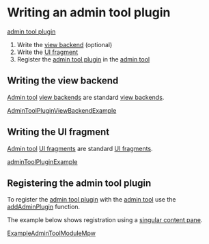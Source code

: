 # Writing an admin tool plugin

[admin tool plugin](def://?inline)

1. Write the [view backend](def://) (optional)
2. Write the [UI fragment](def://)
3. Register the [admin tool plugin](def://) in the [admin tool](def://)

## Writing the view backend

[Admin tool](def://) [view backends](def://) are standard [view backends](def://).

[AdminToolPluginViewBackendExample](example://)

## Writing the UI fragment

[Admin tool](def://) [UI fragments](def://) are standard [UI fragments](def://).

[adminToolPluginExample](function://)


## Registering the admin tool plugin

To register the [admin tool plugin](def://) with the [admin tool](def://) use
the [addAdminPlugin](function://fun.adaptive.app.ui.mpw.util) function.

The example below shows registration using a [singular content pane](def://).

[ExampleAdminToolModuleMpw](class://)